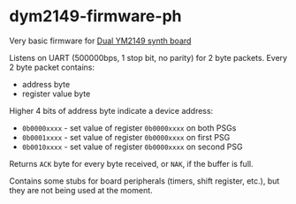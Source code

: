 # dym2149-firmware-ph
Very basic firmware for [Dual YM2149 synth board](https://github.com/bderleta/dym2149-board)

Listens on UART (500000bps, 1 stop bit, no parity) for 2 byte packets.
Every 2 byte packet contains:
- address byte
- register value byte

Higher 4 bits of address byte indicate a device address:
- `0b0000xxxx` - set value of register `0b0000xxxx` on both PSGs
- `0b0001xxxx` - set value of register `0b0000xxxx` on first PSG
- `0b0010xxxx` - set value of register `0b0000xxxx` on second PSG

Returns `ACK` byte for every byte received, or `NAK`, if the buffer is full.

Contains some stubs for board peripherals (timers, shift register, etc.), but they are not being used at the moment.
